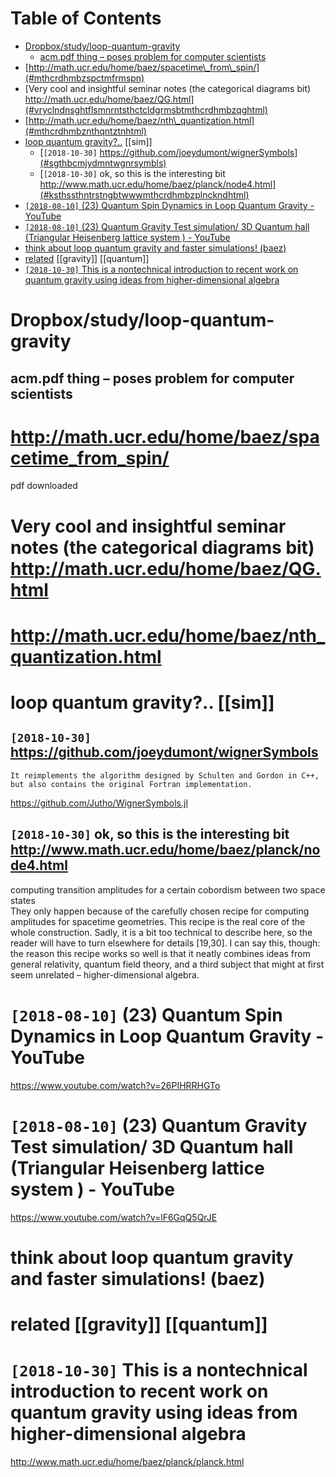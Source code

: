 
# Table of Contents

-   [Dropbox/study/loop-quantum-gravity](#drpbxstdylpqntmgrvty) 
    -   [acm.pdf thing &#x2013; poses problem for computer scientists](#cmpdfthngpssprblmfrcmptrscntsts) 
-   [http://math.ucr.edu/home/baez/spacetime\_from\_spin/](#mthcrdhmbzspctmfrmspn) 
-   [Very cool and insightful seminar notes (the categorical diagrams bit) http://math.ucr.edu/home/baez/QG.html](#vryclndnsghtflsmnrntsthctcldgrmsbtmthcrdhmbzqghtml) 
-   [http://math.ucr.edu/home/baez/nth\_quantization.html](#mthcrdhmbznthqntztnhtml) 
-   [loop quantum gravity?..](#lpqntmgrvty) [[sim]]
    -   [`[2018-10-30]`  https://github.com/joeydumont/wignerSymbols](#sgthbcmjydmntwgnrsymbls) 
    -   [`[2018-10-30]`  ok, so this is the interesting bit http://www.math.ucr.edu/home/baez/planck/node4.html](#ksthssthntrstngbtwwwmthcrdhmbzplnckndhtml) 
-   [`[2018-08-10]` (23) Quantum Spin Dynamics in Loop Quantum Gravity - YouTube](#qntmspndynmcsnlpqntmgrvtyytb) 
-   [`[2018-08-10]` (23) Quantum Gravity Test simulation/ 3D Quantum hall (Triangular Heisenberg lattice system ) - YouTube](#qntmgrvtytstsmltndqntmhlltrnglrhsnbrglttcsystmytb) 
-   [think about loop quantum gravity and faster simulations! (baez)](#thnkbtlpqntmgrvtyndfstrsmltnsbz) 
-   [related](#rltd) [[gravity]] [[quantum]]
-   [`[2018-10-30]` This is a nontechnical introduction to recent work on quantum gravity using ideas from higher-dimensional algebra](#thssnntchnclntrdctntrcntwvtysngdsfrmhghrdmnsnllgbr) 





# Dropbox/study/loop-quantum-gravity 





## acm.pdf thing &#x2013; poses problem for computer scientists




# <http://math.ucr.edu/home/baez/spacetime_from_spin/> 

pdf downloaded  




# Very cool and insightful seminar notes (the categorical diagrams bit) <http://math.ucr.edu/home/baez/QG.html>




# <http://math.ucr.edu/home/baez/nth_quantization.html> 




# loop quantum gravity?..      [[sim]]





## `[2018-10-30]`  <https://github.com/joeydumont/wignerSymbols>

    It reimplements the algorithm designed by Schulten and Gordon in C++, but also contains the original Fortran implementation.

<https://github.com/Jutho/WignerSymbols.jl>  




## `[2018-10-30]`  ok, so this is the interesting bit <http://www.math.ucr.edu/home/baez/planck/node4.html>

computing transition amplitudes for a certain cobordism between two space states  
 They only happen because of the carefully chosen recipe for computing amplitudes for spacetime geometries. This recipe is the real core of the whole construction. Sadly, it is a bit too technical to describe here, so the reader will have to turn elsewhere for details [19,30]. I can say this, though: the reason this recipe works so well is that it neatly combines ideas from general relativity, quantum field theory, and a third subject that might at first seem unrelated &#x2013; higher-dimensional algebra.  




# `[2018-08-10]` (23) Quantum Spin Dynamics in Loop Quantum Gravity - YouTube

<https://www.youtube.com/watch?v=26PIHRRHGTo>  




# `[2018-08-10]` (23) Quantum Gravity Test simulation/ 3D Quantum hall (Triangular Heisenberg lattice system ) - YouTube

<https://www.youtube.com/watch?v=lF6GqQ5QrJE>  




# think about loop quantum gravity and faster simulations! (baez)




# related       [[gravity]] [[quantum]]




# `[2018-10-30]` This is a nontechnical introduction to recent work on quantum gravity using ideas from higher-dimensional algebra

<http://www.math.ucr.edu/home/baez/planck/planck.html>  

